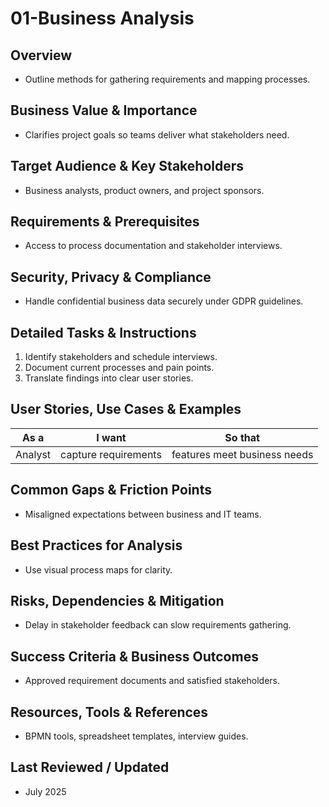 # 01-Business Analysis

## Overview
- Outline methods for gathering requirements and mapping processes.

## Business Value & Importance
- Clarifies project goals so teams deliver what stakeholders need.

## Target Audience & Key Stakeholders
- Business analysts, product owners, and project sponsors.

## Requirements & Prerequisites
- Access to process documentation and stakeholder interviews.

## Security, Privacy & Compliance
- Handle confidential business data securely under GDPR guidelines.

## Detailed Tasks & Instructions
1. Identify stakeholders and schedule interviews.
2. Document current processes and pain points.
3. Translate findings into clear user stories.

## User Stories, Use Cases & Examples
| As a | I want | So that |
|------|--------|---------|
| Analyst | capture requirements | features meet business needs |

## Common Gaps & Friction Points
- Misaligned expectations between business and IT teams.

## Best Practices for Analysis
- Use visual process maps for clarity.

## Risks, Dependencies & Mitigation
- Delay in stakeholder feedback can slow requirements gathering.

## Success Criteria & Business Outcomes
- Approved requirement documents and satisfied stakeholders.

## Resources, Tools & References
- BPMN tools, spreadsheet templates, interview guides.

## Last Reviewed / Updated
- July 2025

